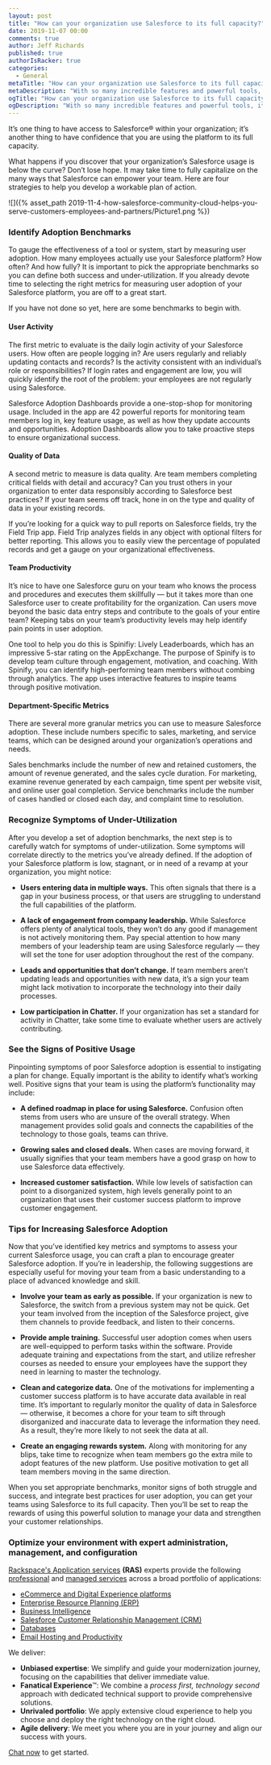 ```yaml
---
layout: post
title: "How can your organization use Salesforce to its full capacity?"
date: 2019-11-07 00:00
comments: true
author: Jeff Richards
published: true
authorIsRacker: true
categories:
  - General
metaTitle: "How can your organization use Salesforce to its full capacity?"
metaDescription: "With so many incredible features and powerful tools, it can be hard to unlock the full potential of a customer success platform like Salesforce."
ogTitle: "How can your organization use Salesforce to its full capacity?"
ogDescription: "With so many incredible features and powerful tools, it can be hard to unlock the full potential of a customer success platform like Salesforce."
---
```


It’s one thing to have access to Salesforce&reg; within your organization; it’s another thing to have confidence that you are using the platform to its full capacity.

What happens if you discover that your organization’s Salesforce usage is below the curve? Don’t lose hope. It may take time to fully capitalize on the many ways that Salesforce can empower your team. Here are four strategies to help you develop a workable plan of action.
<!-- more -->

![]({% asset_path 2019-11-4-how-salesforce-community-cloud-helps-you-serve-customers-employees-and-partners/Picture1.png %})

### Identify Adoption Benchmarks

To gauge the effectiveness of a tool or system, start by measuring user adoption. How many employees actually use your Salesforce platform? How often? And how fully? It is important to pick the appropriate benchmarks so you can define both success and under-utilization. If you already devote time to selecting the right metrics for measuring user adoption of your Salesforce platform, you are off to a great start.

If you have not done so yet, here are some benchmarks to begin with.

#### User Activity

The first metric to evaluate is the daily login activity of your Salesforce users. How often are people logging in? Are users regularly and reliably updating contacts and records? Is the activity consistent with an individual’s role or responsibilities? If login rates and engagement are low, you will quickly identify the root of the problem: your employees are not regularly using Salesforce.

Salesforce Adoption Dashboards provide a one-stop-shop for monitoring usage. Included in the app are 42 powerful reports for monitoring team members log in, key feature usage, as well as how they update accounts and opportunities. Adoption Dashboards allow you to take proactive steps to ensure organizational success.

#### Quality of Data

A second metric to measure is data quality. Are team members completing critical fields with detail and accuracy? Can you trust others in your organization to enter data responsibly according to Salesforce best practices? If your team seems off track, hone in on the type and quality of data in your existing records.

If you’re looking for a quick way to pull reports on Salesforce fields, try the Field Trip app. Field Trip analyzes fields in any object with optional filters for better reporting. This allows you to easily view the percentage of populated records and get a gauge on your organizational effectiveness. 

#### Team Productivity

It’s nice to have one Salesforce guru on your team who knows the process and procedures and executes them skillfully — but it takes more than one Salesforce user to create profitability for the organization. Can users move beyond the basic data entry steps and contribute to the goals of your entire team? Keeping tabs on your team’s productivity levels may help identify pain points in user adoption.

One tool to help you do this is Spinifiy: Lively Leaderboards, which has an impressive 5-star rating on the AppExchange. The purpose of Spinify is to develop team culture through engagement, motivation, and coaching. With Spinify, you can identify high-performing team members without combing through analytics. The app uses interactive features to inspire teams through positive motivation.

#### Department-Specific Metrics

There are several more granular metrics you can use to measure Salesforce adoption. These include numbers specific to sales, marketing, and service teams, which can be designed around your organization’s operations and needs.

Sales benchmarks include the number of new and retained customers, the amount of revenue generated, and the sales cycle duration. For marketing, examine revenue generated by each campaign, time spent per website visit, and online user goal completion. Service benchmarks include the number of cases handled or closed each day, and complaint time to resolution.

### Recognize Symptoms of Under-Utilization

After you develop a set of adoption benchmarks, the next step is to carefully watch for symptoms of under-utilization. Some symptoms will correlate directly to the metrics you’ve already defined. If the adoption of your Salesforce platform is low, stagnant, or in need of a revamp at your organization, you might notice:

- **Users entering data in multiple ways.** This often signals that there is a gap in your business process, or that users are struggling to understand the full capabilities of the platform.

- **A lack of engagement from company leadership.** While Salesforce offers plenty of analytical tools, they won’t do any good if management is not actively monitoring them. Pay special attention to how many members of your leadership team are using Salesforce regularly — they will set the tone for user adoption throughout the rest of the company.

- **Leads and opportunities that don’t change.** If team members aren’t updating leads and opportunities with new data, it’s a sign your team might lack motivation to incorporate the technology into their daily processes.

- **Low participation in Chatter.** If your organization has set a standard for activity in Chatter, take some time to evaluate whether users are actively contributing.

### See the Signs of Positive Usage

Pinpointing symptoms of poor Salesforce adoption is essential to instigating a plan for change. Equally important is the ability to identify what’s working well. Positive signs that your team is using the platform’s functionality may include:

- **A defined roadmap in place for using Salesforce.** Confusion often stems from users who are unsure of the overall strategy. When management provides solid goals and connects the capabilities of the technology to those goals, teams can thrive.

- **Growing sales and closed deals.** When cases are moving forward, it usually signifies that your team members have a good grasp on how to use Salesforce data effectively.

- **Increased customer satisfaction.** While low levels of satisfaction can point to a disorganized system, high levels generally point to an organization that uses their customer success platform to improve customer engagement.

### Tips for Increasing Salesforce Adoption

Now that you’ve identified key metrics and symptoms to assess your current Salesforce usage, you can craft a plan to encourage greater Salesforce adoption. If you’re in leadership, the following suggestions are especially useful for moving your team from a basic understanding to a place of advanced knowledge and skill.

- **Involve your team as early as possible.** If your organization is new to Salesforce, the switch from a previous system may not be quick. Get your team involved from the inception of the Salesforce project, give them channels to provide feedback, and listen to their concerns.

- **Provide ample training.** Successful user adoption comes when users are well-equipped to perform tasks within the software. Provide adequate training and expectations from the start, and utilize refresher courses as needed to ensure your employees have the support they need in learning to master the technology.

- **Clean and categorize data.** One of the motivations for implementing a customer success platform is to have accurate data available in real time. It’s important to regularly monitor the quality of data in Salesforce — otherwise, it becomes a chore for your team to sift through disorganized and inaccurate data to leverage the information they need. As a result, they’re more likely to not seek the data at all.

- **Create an engaging rewards system.** Along with monitoring for any blips, take time to recognize when team members go the extra mile to adopt features of the new platform. Use positive motivation to get all team members moving in the same direction.

When you set appropriate benchmarks, monitor signs of both struggle and success, and integrate best practices for user adoption, you can get your teams using Salesforce to its full capacity. Then you’ll be set to reap the rewards of using this powerful solution to manage your data and strengthen your customer relationships.

### Optimize your environment with expert administration, management, and configuration

[Rackspace's Application services](https://www.rackspace.com/application-management/managed-services)
**(RAS)** experts provide the following [professional](https://www.rackspace.com/application-management/professional-services)
and
[managed services](https://www.rackspace.com/application-management/managed-services) across
a broad portfolio of applications:

- [eCommerce and Digital Experience platforms](https://www.rackspace.com/ecommerce-digital-experience)
- [Enterprise Resource Planning (ERP)](https://www.rackspace.com/erp)
- [Business Intelligence](https://www.rackspace.com/business-intelligence)
- [Salesforce Customer Relationship Management (CRM)](https://www.rackspace.com/salesforce-managed-services)
- [Databases](https://www.rackspace.com/dba-services)
- [Email Hosting and Productivity](https://www.rackspace.com/email-hosting)

We deliver:

- **Unbiased expertise**: We simplify and guide your modernization journey,
focusing on the capabilities that deliver immediate value.
- **Fanatical Experience**&trade;: We combine a *process first, technology second*
approach with dedicated technical support to provide comprehensive solutions.
- **Unrivaled portfolio**: We apply extensive cloud experience to help you
choose and deploy the right technology on the right cloud.
- **Agile delivery**: We meet you where you are in your journey and align
our success with yours.

[Chat now](https://www.rackspace.com/#chat) to get started.
